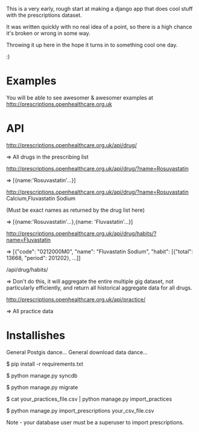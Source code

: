 
This is a very early, rough start at making a django app that does cool stuff with the prescriptions dataset.

It was written quickly with no real idea of a point, so there is a high chance it's broken or wrong in some way.

Throwing it up here in the hope it turns in to something cool one day.

:)

Examples
========

You will be able to see awesomer & awesomer examples at http://prescriptions.openhealthcare.org.uk

API
===


http://prescriptions.openhealthcare.org.uk/api/drug/

=> All drugs in the prescribing list

http://prescriptions.openhealthcare.org.uk/api/drug/?name=Rosuvastatin

=> [{name:'Rosuvastatin'...}]

http://prescriptions.openhealthcare.org.uk/api/drug/?name=Rosuvastatin Calcium,Fluvastatin Sodium

(Must be exact names as returned by the drug list here)

=> [{name:'Rosuvastatin'...},{name: 'Fluvastatin'...}]


http://prescriptions.openhealthcare.org.uk/api/drug/habits/?name=Fluvastatin

=> [{"code": "0212000M0", "name": "Fluvastatin Sodium", "habit": [{"total": 13668, "period": 201202}, ...]]

/api/drug/habits/

=> Don't do this, it will aggregate the entire multiple gig dataset, not particularly efficiently, and
   return all historical aggregate data for all drugs.


http://prescriptions.openhealthcare.org.uk/api/practice/

=> All practice data

Installishes
============

General Postgis dance...
General download data dance...

$ pip install -r requirements.txt

$ python manage.py syncdb

$ python manage.py migrate

$ cat your_practices_file.csv | python manage.py import_practices

$ python manage.py import_prescriptions your_csv_file.csv

Note - your database user must be a superuser to import prescriptions.